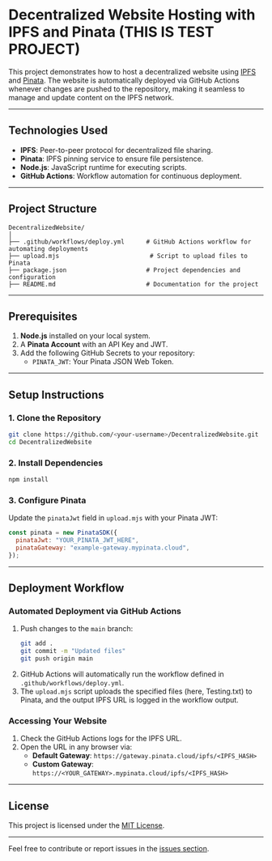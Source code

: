 
# Decentralized Website Hosting with IPFS and Pinata (**THIS IS TEST PROJECT**)

This project demonstrates how to host a decentralized website using [IPFS](https://ipfs.io) and [Pinata](https://www.pinata.cloud). The website is automatically deployed via GitHub Actions whenever changes are pushed to the repository, making it seamless to manage and update content on the IPFS network.


---

## Technologies Used  
- **IPFS**: Peer-to-peer protocol for decentralized file sharing.  
- **Pinata**: IPFS pinning service to ensure file persistence.  
- **Node.js**: JavaScript runtime for executing scripts.  
- **GitHub Actions**: Workflow automation for continuous deployment.  

---

## Project Structure  

```
DecentralizedWebsite/
│
├── .github/workflows/deploy.yml      # GitHub Actions workflow for automating deployments
├── upload.mjs                         # Script to upload files to Pinata
├── package.json                      # Project dependencies and configuration
├── README.md                         # Documentation for the project
```

---

## Prerequisites  
1. **Node.js** installed on your local system.  
2. A **Pinata Account** with an API Key and JWT.  
3. Add the following GitHub Secrets to your repository:  
   - `PINATA_JWT`: Your Pinata JSON Web Token.  

---

## Setup Instructions  

### 1. Clone the Repository  
```bash
git clone https://github.com/<your-username>/DecentralizedWebsite.git
cd DecentralizedWebsite
```

### 2. Install Dependencies  
```bash
npm install
```

### 3. Configure Pinata  
Update the `pinataJwt` field in `upload.mjs` with your Pinata JWT:  
```javascript
const pinata = new PinataSDK({
  pinataJwt: "YOUR_PINATA_JWT_HERE",
  pinataGateway: "example-gateway.mypinata.cloud",
});
```

---

## Deployment Workflow  

### Automated Deployment via GitHub Actions  
1. Push changes to the `main` branch:  
   ```bash
   git add .
   git commit -m "Updated files"
   git push origin main
   ```  
2. GitHub Actions will automatically run the workflow defined in `.github/workflows/deploy.yml`.  
3. The `upload.mjs` script uploads the specified files (here, Testing.txt) to Pinata, and the output IPFS URL is logged in the workflow output.

### Accessing Your Website  
1. Check the GitHub Actions logs for the IPFS URL.  
2. Open the URL in any browser via:  
   - **Default Gateway**: `https://gateway.pinata.cloud/ipfs/<IPFS_HASH>`  
   - **Custom Gateway**: `https://<YOUR_GATEWAY>.mypinata.cloud/ipfs/<IPFS_HASH>`  

---

## License  
This project is licensed under the [MIT License](LICENSE).  

---

Feel free to contribute or report issues in the [issues section](https://github.com/<your-username>/DecentralizedWebsite/issues).  

